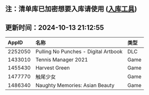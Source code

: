 ## 注：清单库已加密想要入库请使用 ([入库工具](https://github.com/BlankTMing/ManifestAutoUpdate/releases))

## 更新时间：2024-10-13 21:12:55
| AppID | 名称 | 类型  |
| :-------------------- | :----------------------------- | :----------- |
| 2252050 | Pulling No Punches - Digital Artbook| DLC |
| 1433010 | Tennis Manager 2021| Game |
| 1455430 | Harvest Green| Game |
| 1477770 | 触尾少女| Game |
| 1486340 | Naughty Memories: Asian Beauty| Game |
